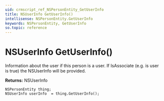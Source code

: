```yaml
---
uid: crmscript_ref_NSPersonEntity_GetUserInfo
title: NSUserInfo GetUserInfo()
intellisense: NSPersonEntity.GetUserInfo
keywords: NSPersonEntity, GetUserInfo
so.topic: reference
---
```


# NSUserInfo GetUserInfo()

Information about the user if this person is a user.  If IsAssociate (e.g. is user is true) the NSUserInfo will be provided.

**Returns:** NSUserInfo

```crmscript
NSPersonEntity thing;
NSUserInfo userInfo  = thing.GetUserInfo();
```

